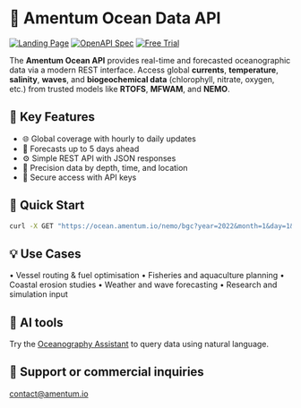 

# 🌊 Amentum Ocean Data API

[![Landing Page](https://img.shields.io/badge/docs-ocean.amentum.io-blue)](https://amentum.io)
[![OpenAPI Spec](https://img.shields.io/badge/OpenAPI-v3.1-green)](https://ocean.amentum.io)
[![Free Trial](https://img.shields.io/badge/Free_Trial-14_days-brightgreen)](https://developer.amentum.io)

The **Amentum Ocean API** provides real-time and forecasted oceanographic data via a modern REST interface. Access global **currents**, **temperature**, **salinity**, **waves**, and **biogeochemical data** (chlorophyll, nitrate, oxygen, etc.) from trusted models like **RTOFS**, **MFWAM**, and **NEMO**.

## 🚀 Key Features
- 🌐 Global coverage with hourly to daily updates
- 📡 Forecasts up to 5 days ahead
- ⚙️ Simple REST API with JSON responses
- 📍 Precision data by depth, time, and location
- 🔐 Secure access with API keys

## 🧪 Quick Start
```bash
curl -X GET "https://ocean.amentum.io/nemo/bgc?year=2022&month=1&day=1&latitude=11.373&longitude=142.492&depth=10&variable=chl" -H "accept: application/json" -H "API-Key: <your_key>"
```

## 💡 Use Cases
•	Vessel routing & fuel optimisation
•	Fisheries and aquaculture planning
•	Coastal erosion studies
•	Weather and wave forecasting
•	Research and simulation input

## 🤖 AI tools
Try the [Oceanography Assistant](https://chatgpt.com/g/g-nUZs4Whve-oceanography-gpt) to query data using natural language.

## 📩 Support or commercial inquiries
contact@amentum.io
